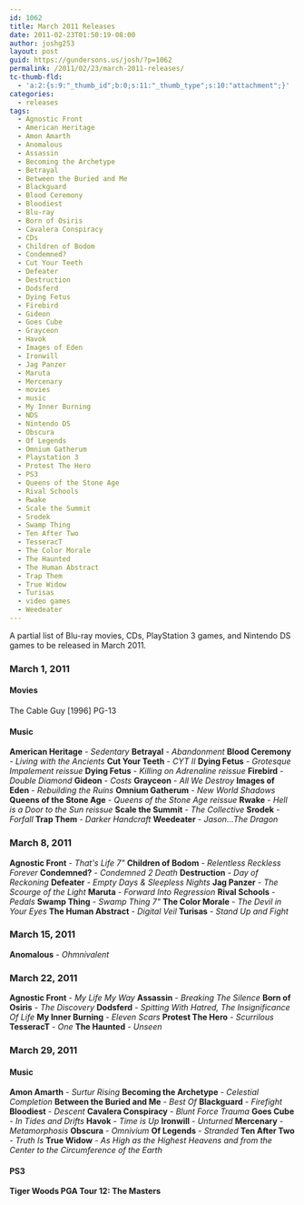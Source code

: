 ```yaml
---
id: 1062
title: March 2011 Releases
date: 2011-02-23T01:50:19-08:00
author: joshg253
layout: post
guid: https://gundersons.us/josh/?p=1062
permalink: /2011/02/23/march-2011-releases/
tc-thumb-fld:
  - 'a:2:{s:9:"_thumb_id";b:0;s:11:"_thumb_type";s:10:"attachment";}'
categories:
  - releases
tags:
  - Agnostic Front
  - American Heritage
  - Amon Amarth
  - Anomalous
  - Assassin
  - Becoming the Archetype
  - Betrayal
  - Between the Buried and Me
  - Blackguard
  - Blood Ceremony
  - Bloodiest
  - Blu-ray
  - Born of Osiris
  - Cavalera Conspiracy
  - CDs
  - Children of Bodom
  - Condemned?
  - Cut Your Teeth
  - Defeater
  - Destruction
  - Dodsferd
  - Dying Fetus
  - Firebird
  - Gideon
  - Goes Cube
  - Grayceon
  - Havok
  - Images of Eden
  - Ironwill
  - Jag Panzer
  - Maruta
  - Mercenary
  - movies
  - music
  - My Inner Burning
  - NDS
  - Nintendo DS
  - Obscura
  - Of Legends
  - Omnium Gatherum
  - Playstation 3
  - Protest The Hero
  - PS3
  - Queens of the Stone Age
  - Rival Schools
  - Rwake
  - Scale the Summit
  - Srodek
  - Swamp Thing
  - Ten After Two
  - TesseracT
  - The Color Morale
  - The Haunted
  - The Human Abstract
  - Trap Them
  - True Widow
  - Turisas
  - video games
  - Weedeater
---
```

A partial list of Blu-ray movies, CDs, PlayStation 3 games, and Nintendo DS games to be released in March 2011.
<!--more-->

<h3>March 1, 2011</h3>

<h4>Movies</h4>

The Cable Guy [1996] PG-13

<h4>Music</h4>

<strong>American Heritage</strong> - <em>Sedentary</em>
<strong>Betrayal</strong> - <em>Abandonment</em>
<strong>Blood Ceremony</strong> - <em>Living with the Ancients</em>
<strong>Cut Your Teeth</strong> - <em>CYT II</em>
<strong>Dying Fetus</strong> - <em>Grotesque Impalement reissue</em>
<strong>Dying Fetus</strong> - <em>Killing on Adrenaline reissue</em>
<strong>Firebird</strong> - <em>Double Diamond</em>
<strong>Gideon</strong> - <em>Costs</em>
<strong>Grayceon</strong> - <em>All We Destroy</em>
<strong>Images of Eden</strong> - <em>Rebuilding the Ruins</em>
<strong>Omnium Gatherum</strong> - <em>New World Shadows</em>
<strong>Queens of the Stone Age</strong> - <em>Queens of the Stone Age reissue</em>
<strong>Rwake</strong> - <em>Hell is a Door to the Sun reissue</em>
<strong>Scale the Summit</strong> - <em>The Collective</em>
<strong>Srodek</strong> - <em>Forfall</em>
<strong>Trap Them</strong> - <em>Darker Handcraft</em>
<strong>Weedeater</strong> - <em>Jason…The Dragon</em>

<h3>March 8, 2011</h3>

<strong>Agnostic Front</strong> - <em>That's Life 7"</em>
<strong>Children of Bodom</strong> - <em>Relentless Reckless Forever</em>
<strong>Condemned?</strong> - <em>Condemned 2 Death</em>
<strong>Destruction</strong> - <em>Day of Reckoning</em>
<strong>Defeater</strong> - <em>Empty Days &amp; Sleepless Nights</em>
<strong>Jag Panzer</strong> - <em>The Scourge of the Light</em>
<strong>Maruta</strong> - <em>Forward Into Regression</em>
<strong>Rival Schools</strong> - <em>Pedals</em>
<strong>Swamp Thing</strong> - <em>Swamp Thing 7"</em>
<strong>The Color Morale</strong> - <em>The Devil in Your Eyes</em>
<strong>The Human Abstract</strong> - <em>Digital Veil</em>
<strong>Turisas</strong> - <em>Stand Up and Fight</em>

<h3>March 15, 2011</h3>

<strong>Anomalous</strong> - <em>Ohmnivalent</em>

<h3>March 22, 2011</h3>

<strong>Agnostic Front</strong> - <em>My Life My Way</em>
<strong>Assassin</strong> - <em>Breaking The Silence</em>
<strong>Born of Osiris</strong> - <em>The Discovery</em>
<strong>Dodsferd</strong> - <em>Spitting With Hatred, The Insignificance Of Life</em>
<strong>My Inner Burning</strong> - <em>Eleven Scars</em>
<strong>Protest The Hero</strong> - <em>Scurrilous</em>
<strong>TesseracT</strong> - <em>One</em>
<strong>The Haunted</strong> - <em>Unseen</em>

<h3>March 29, 2011</h3>

<h4>Music</h4>

<strong>Amon Amarth</strong> - <em>Surtur Rising</em>
<strong>Becoming the Archetype</strong> - <em>Celestial Completion</em>
<strong>Between the Buried and Me</strong> - <em>Best Of</em>
<strong>Blackguard</strong> - <em>Firefight</em>
<strong>Bloodiest</strong> - <em>Descent</em>
<strong>Cavalera Conspiracy</strong> - <em>Blunt Force Trauma</em>
<strong>Goes Cube</strong> - <em>In Tides and Drifts</em>
<strong>Havok</strong> - <em>Time is Up</em>
<strong>Ironwill</strong> - <em>Unturned</em>
<strong>Mercenary</strong> - <em>Metamorphosis</em>
<strong>Obscura</strong> - <em>Omnivium</em>
<strong>Of Legends</strong> - <em>Stranded</em>
<strong>Ten After Two</strong> - <em>Truth Is</em>
<strong>True Widow</strong> - <em>As High as the Highest Heavens and from the Center to the Circumference of the Earth</em>

<h4>PS3</h4>

<strong>Tiger Woods PGA Tour 12: The Masters</strong>